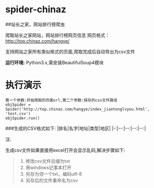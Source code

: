 # spider-chinaz
##站长之家，网站排行榜爬虫

爬取站长之家网站，网站排行榜网页信息
网页格式：http://top.chinaz.com/hangye/

支持网站之家所有类似格式的页面,爬取完成后自动导出为csv文件

**运行环境:**
Python3.x,需安装BeautifulSoup4模块

# 执行演示


```
第一个参数:开始爬取的页面url,第二个参数:保存的csv文件路径
objSpider = Spider('http://top.chinaz.com/hangye/index_jiaotonglvyou.html', 'test.csv')
objSpider.run()
```

###生成的CSV格式如下:
|排名|名字|地址|类型|地区|
|-:|--:|--:|--:|--:|

注:

生成csv文件如果直接用excel打开会显示乱码,解决步骤如下:
>1. 修改csv文件后缀为txt
>2. 用windows记事本打开
>3. 另存为领一个txt，编码utf-8
>4. 另存后的文件重命名为csv
